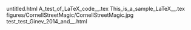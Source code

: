 untitled.html
A_test_of_LaTeX_code__.tex
This_is_a_sample_LaTeX__.tex
figures/CornellStreetMagic/CornellStreetMagic.jpg
test_test_Ginev_2014_and__.html